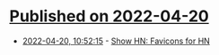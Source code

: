 # [Published on 2022-04-20](index.md)

* [2022-04-20, 10:52:15](https://news.ycombinator.com/item?id=31095046) - [Show HN: Favicons for HN](https://gist.github.com/frabert/48b12088441f6195ea9292c2a5a77e3a)

